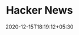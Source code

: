 ---
title: "Hacker News"
date: 2020-12-15T18:19:12+05:30
description: "It’s like Reddit but for developers! Hacker News is the go-to site for developer news related to all the things that might be weighing on your mind at any given time. Case in point: hundreds of developers hopped on to discuss the massive AWS S3 outage on February 28, 2017. Few can appreciate the epic disaster caused by such an outage than your fellow developers."
weight: 1
link: https://news.ycombinator.com/
repo: https://news.ycombinator.com/
pinned: false
thumb: sites/hacker-news.png
---